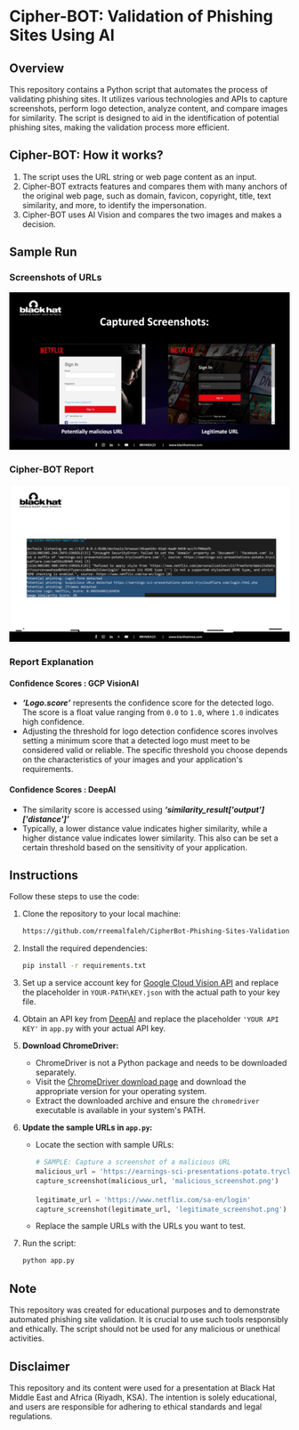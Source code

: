 # Cipher-BOT: Validation of Phishing Sites Using AI 

## Overview

This repository contains a Python script that automates the process of validating phishing sites. It utilizes various technologies and APIs to capture screenshots, perform logo detection, analyze content, and compare images for similarity. The script is designed to aid in the identification of potential phishing sites, making the validation process more efficient.

## Cipher-BOT: How it works? 
1. The script uses the URL string or web page content as an input.
2. Cipher-BOT extracts features and compares them with many anchors of the
    original web page, such as domain, favicon, copyright, title, text similarity, and
    more, to identify the impersonation.
3. Cipher-BOT uses AI Vision and compares the two images and makes a decision.

## Sample Run 

### Screenshots of URLs 
<img src="readmeFiles/Screenshots.png"/>

### Cipher-BOT Report 
<img src="readmeFiles/result.png"/>

### Report Explanation

#### Confidence Scores : GCP VisionAI
- **_‘Logo.score’_** represents the confidence score for the detected logo. The score is a float value ranging from `0.0` to `1.0`, where `1.0` indicates high confidence.
- Adjusting the threshold for logo detection confidence scores involves setting a minimum score that a detected logo must meet to be considered valid or reliable. The specific threshold you choose depends on the characteristics of your images and your application's requirements.
  
#### Confidence Scores : DeepAI
- The similarity score is accessed using **_‘similarity_result['output']['distance']’_**
- Typically, a lower distance value indicates higher similarity, while a higher distance value indicates lower similarity. This also can be set a certain threshold based on the sensitivity of your application.

## Instructions

Follow these steps to use the code:

1. Clone the repository to your local machine:

    ```bash
    https://github.com/rreemalfaleh/CipherBot-Phishing-Sites-Validation.git
    ```

2. Install the required dependencies:

    ```bash
    pip install -r requirements.txt
    ```

3. Set up a service account key for [Google Cloud Vision API](https://cloud.google.com/vision?hl=en) and replace the placeholder in `YOUR-PATH\KEY.json` with the actual path to your key file.

4. Obtain an API key from [DeepAI](https://deepai.org/machine-learning-model/image-similarity) and replace the placeholder `'YOUR API KEY'` in `app.py` with your actual API key.

5. **Download ChromeDriver:**
    - ChromeDriver is not a Python package and needs to be downloaded separately.
    - Visit the [ChromeDriver download page](hhttps://chromedriver.chromium.org/) and download the appropriate version for your operating system.
    - Extract the downloaded archive and ensure the `chromedriver` executable is available in your system's PATH.

6. **Update the sample URLs in `app.py`:**
    - Locate the section with sample URLs:

        ```python
        # SAMPLE: Capture a screenshot of a malicious URL
        malicious_url = 'https://earnings-sci-presentations-potato.trycloudflare.com/login.html.php'
        capture_screenshot(malicious_url, 'malicious_screenshot.png')

        legitimate_url = 'https://www.netflix.com/sa-en/login'
        capture_screenshot(legitimate_url, 'legitimate_screenshot.png')
        ```

    - Replace the sample URLs with the URLs you want to test.

7. Run the script:

    ```bash
    python app.py
    ```

## Note

This repository was created for educational purposes and to demonstrate automated phishing site validation. It is crucial to use such tools responsibly and ethically. The script should not be used for any malicious or unethical activities.

## Disclaimer

This repository and its content were used for a presentation at Black Hat Middle East and Africa (Riyadh, KSA). The intention is solely educational, and users are responsible for adhering to ethical standards and legal regulations.
